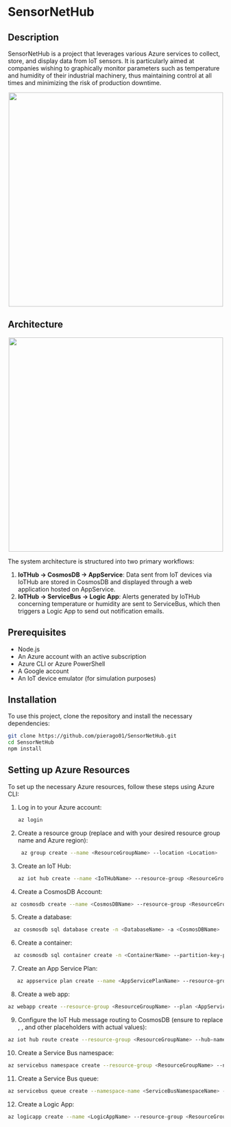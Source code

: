 # SensorNetHub

## Description
SensorNetHub is a project that leverages various Azure services to collect, store, and display data from IoT sensors. It is particularly aimed at companies wishing to graphically monitor parameters such as temperature and humidity of their industrial machinery, thus maintaining control at all times and minimizing the risk of production downtime.
<p align='center'> 
    <img width="500" src="https://github.com/pierago01/SensorNetHub/assets/81223389/fd718d4b-6f26-40d9-b000-1fc5ac111681">
</p>

## Architecture
<p align='center'> 
    <img width="500" src="https://github.com/pierago01/SensorNetHub/assets/81223389/1c98b930-5187-4155-a352-f0bc85f4f0c9">
</p>
The system architecture is structured into two primary workflows:

1. **IoTHub -> CosmosDB -> AppService**: Data sent from IoT devices via IoTHub are stored in CosmosDB and displayed through a web application hosted on AppService.
2. **IoTHub -> ServiceBus -> Logic App**: Alerts generated by IoTHub concerning temperature or humidity are sent to ServiceBus, which then triggers a Logic App to send out notification emails.

## Prerequisites
- Node.js
- An Azure account with an active subscription
- Azure CLI or Azure PowerShell
- A Google account
- An IoT device emulator (for simulation purposes)

## Installation
To use this project, clone the repository and install the necessary dependencies:

```bash
git clone https://github.com/pierago01/SensorNetHub.git
cd SensorNetHub
npm install
```
## Setting up Azure Resources 
To set up the necessary Azure resources, follow these steps using Azure CLI:
1. Log in to your Azure account:
   
    ```bash
    az login
    ```
3. Create a resource group (replace <ResourceGroupName> and <Location> with your desired resource group name and Azure region):
   
   ```bash
    az group create --name <ResourceGroupName> --location <Location>
    ```
4. Create an IoT Hub:
   
   ```bash
   az iot hub create --name <IoTHubName> --resource-group <ResourceGroupName> --sku F1 --partition-count 2
   ```
5. Create a CosmosDB Account:
   
 ```bash
  az cosmosdb create --name <CosmosDBName> --resource-group <ResourceGroupName>
   ```
5. Create a database:
   
```bash
  az cosmosdb sql database create -n <DatabaseName> -a <CosmosDBName>  -g <ResourceGroupName>
   ```
6. Create a container:
   
```bash
  az cosmosdb sql container create -n <ContainerName> --partition-key-path "/Tenantid" -d <DatabaseName> -a <CosmosDBName> -g <ResourceGroupName>
   ```
7. Create an App Service Plan:
   
```bash
   az appservice plan create --name <AppServicePlanName> --resource-group <ResourceGroupName> --sku B1 --is-linux
```
8. Create a web app:
   
```bash
az webapp create --resource-group <ResourceGroupName> --plan <AppServicePlanName> --name <WebAppName> --runtime "NODE|20-lts"
```
9. Configure the IoT Hub message routing to CosmosDB (ensure to replace <EndpointName>, <CosmosDBCollectionName>, and other placeholders with actual values):
    
```bash
az iot hub route create --resource-group <ResourceGroupName> --hub-name <IoTHubName> --source-type DeviceMessages --endpoint-name <EndpointName> --entity-path <CosmosDBCollectionName> --condition "message-type = 'telemetry'"
```
10. Create a Service Bus namespace:
    
```bash
az servicebus namespace create --resource-group <ResourceGroupName> --name <ServiceBusNamespaceName> --location <Location>
```
11. Create a Service Bus queue:
    
```bash
az servicebus queue create --namespace-name <ServiceBusNamespaceName> --name <QueueName> --resource-group <ResourceGroupName>
```
12. Create a Logic App:
    
```bash
az logicapp create --name <LogicAppName> --resource-group <ResourceGroupName> --location <Location>
```
